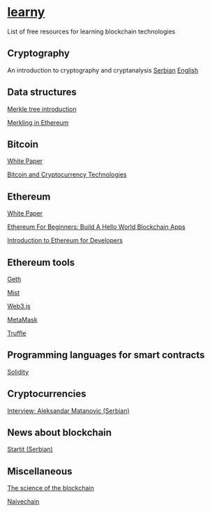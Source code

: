 # [learny](../)

List of free resources for learning blockchain technologies

## Cryptography

An introduction to cryptography and cryptanalysis [Serbian](http://poincare.matf.bg.ac.rs/~ezivkovm//nastava/kripto.pdf) [English](http://math.scu.edu/~eschaefe/book.pdf)

## Data structures

[Merkle tree introduction](https://medium.com/@evankozliner/merkle-tree-introduction-4c44250e2da7)

[Merkling in Ethereum](https://blog.ethereum.org/2015/11/15/merkling-in-ethereum/)

## Bitcoin

[White Paper](https://bitcoin.org/bitcoin.pdf)

[Bitcoin and Cryptocurrency Technologies](https://www.coursera.org/learn/cryptocurrency)

## Ethereum

[White Paper](https://github.com/ethereum/wiki/wiki/White-Paper)

[Ethereum For Beginners: Build A Hello World Blockchain Apps](https://www.udemy.com/blockchain-application/)

[Introduction to Ethereum for Developers](https://academy.b9lab.com/courses/B9lab/X16-0/2016/about)

## Ethereum tools

[Geth](https://github.com/ethereum/go-ethereum)

[Mist](https://github.com/ethereum/mist)

[Web3.js](https://github.com/ethereum/web3.js)

[MetaMask](https://github.com/MetaMask/metamask-extension)

[Truffle](https://github.com/trufflesuite/truffle)

## Programming languages for smart contracts

[Solidity](https://github.com/ethereum/solidity)

## Cryptocurrencies

[Interview: Aleksandar Matanovic (Serbian)](https://www.youtube.com/watch?v=V4kSziLYGjk)

## News about blockchain

[Startit (Serbian)](https://startit.rs/category/blockchain/)

## Miscellaneous

[The science of the blockchain](https://edoc.site/roger-wattenhofer-the-science-of-the-blockchain-pdf-free.html)

[Naivechain](https://github.com/lhartikk/naivechain)
